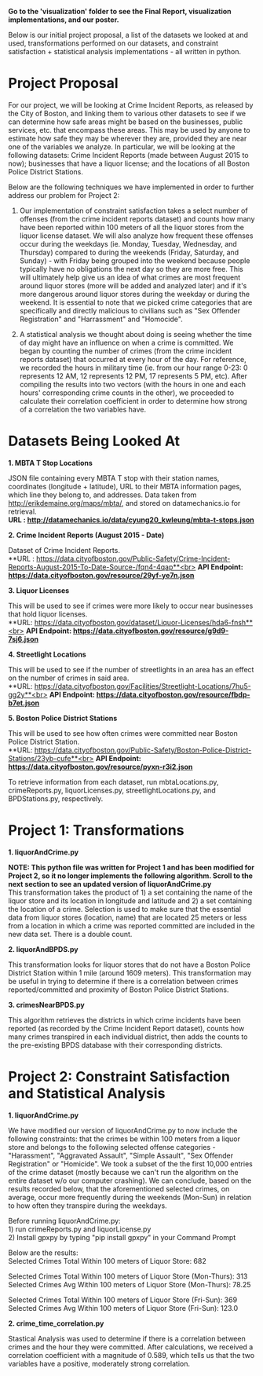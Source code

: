 **Go to the 'visualization' folder to see the Final Report, visualization implementations, and our poster.**

Below is our initial project proposal, a list of the datasets we looked at and used, transformations performed on our datasets, and constraint satisfaction + statistical analysis implementations - all written in python.

# Project Proposal

For our project, we will be looking at Crime Incident Reports, as released by the City of Boston, and linking them to various other datasets to see if we can determine how safe areas might be based on the businesses, public services, etc. that encompass these areas. This may be used by anyone to estimate how safe they may be wherever they are, provided they are near one of the variables we analyze. In particular, we will be looking at the following datasets: Crime Incident Reports (made between August 2015 to now); businesses that have a liquor license; and the locations of all Boston Police District Stations.

Below are the following techniques we have implemented in order to further address our problem for Project 2:

1) Our implementation of constraint satisfaction takes a select number of offenses (from the crime incident reports dataset) and counts how many have been reported within 100 meters of all the liquor stores from the liquor license dataset. We will also analyze how frequent these offenses occur during the weekdays (ie. Monday, Tuesday, Wednesday, and Thursday) compared to during the weekends (Friday, Saturday, and Sunday) - with Friday being grouped into the weekend because people typically have no obligations the next day so they are more free. This will ultimately help give us an idea of what crimes are most frequent around liquor stores (more will be added and analyzed later) and if it's more dangerous around liquor stores during the weekday or during the weekend. It is essential to note that we picked crime categories that are specifically and directly malicious to civilians such as "Sex Offender Registration" and "Harrassment" and "Homocide".

2) A statistical analysis we thought about doing is seeing whether the time of day might have an influence on when a crime is committed. We began by counting the number of crimes (from the crime incident reports dataset) that occurred at every hour of the day. For reference, we recorded the hours in military time (ie. from our hour range 0-23: 0 represents 12 AM, 12 represents 12 PM, 17 represents 5 PM, etc). After compiling the results into two vectors (with the hours in one and each hours' corresponding crime counts in the other), we proceeded to calculate their correlation coefficient in order to determine how strong of a correlation the two variables have.

# Datasets Being Looked At

**1. MBTA T Stop Locations**

JSON file containing every MBTA T stop with their station names, coordinates (longitude + latitude), URL to their MBTA information pages, which line they belong to, and addresses. Data taken from http://erikdemaine.org/maps/mbta/, and stored on datamechanics.io for retrieval.<br>
**URL : http://datamechanics.io/data/cyung20_kwleung/mbta-t-stops.json**

**2. Crime Incident Reports (August 2015 - Date)**

Dataset of Crime Incident Reports.<br>
**URL : https://data.cityofboston.gov/Public-Safety/Crime-Incident-Reports-August-2015-To-Date-Source-/fqn4-4qap**<br>
**API Endpoint: https://data.cityofboston.gov/resource/29yf-ye7n.json**

**3. Liquor Licenses** 

This will be used to see if crimes were more likely to occur near businesses that hold liquor licenses.<br>
**URL: https://data.cityofboston.gov/dataset/Liquor-Licenses/hda6-fnsh**<br>
**API Endpoint: https://data.cityofboston.gov/resource/g9d9-7sj6.json**

**4. Streetlight Locations**

This will be used to see if the number of streetlights in an area has an effect on the number of crimes in said area.<br>
**URL: https://data.cityofboston.gov/Facilities/Streetlight-Locations/7hu5-gg2y**<br>
**API Endpoint: https://data.cityofboston.gov/resource/fbdp-b7et.json**

**5. Boston Police District Stations**

This will be used to see how often crimes were committed near Boston Police District Station.<br>
**URL: https://data.cityofboston.gov/Public-Safety/Boston-Police-District-Stations/23yb-cufe**<br>
**API Endpoint: https://data.cityofboston.gov/resource/pyxn-r3i2.json**

To retrieve information from each dataset, run mbtaLocations.py, crimeReports.py, liquorLicenses.py, streetlightLocations.py, and BPDStations.py, respectively.

# Project 1: Transformations

**1. liquorAndCrime.py**

**NOTE: This python file was written for Project 1 and has been modified for Project 2, so it no longer implements the following algorithm. Scroll to the next section to see an updated version of liquorAndCrime.py**<br>
This transformation takes the product of 1) a set containing the name of the liquor store and its location in longitude and latitude and 2) a set containing the location of a crime. Selection is used to make sure that the essential data from liquor stores (location, name) that are located 25 meters or less from a location in which a crime was reported committed are included in the new data set. There is a double count. 

**2. liquorAndBPDS.py**

This transformation looks for liquor stores that do not have a Boston Police District Station within 1 mile (around 1609 meters). This transformation may be useful in trying to determine if there is a correlation between crimes reported/committed and proximity of Boston Police District Stations.

**3. crimesNearBPDS.py**

This algorithm retrieves the districts in which crime incidents have been reported (as recorded by the Crime Incident Report dataset), counts how many crimes transpired in each individual district, then adds the counts to the pre-existing BPDS database with their corresponding districts.

# Project 2: Constraint Satisfaction and Statistical Analysis

**1. liquorAndCrime.py** 

We have modified our version of liquorAndCrime.py to now include the following constraints: that the crimes be within 100 meters from a liquor store and belongs to the following selected offense categories - "Harassment", "Aggravated Assault", "Simple Assault", "Sex Offender Registration" or "Homicide". We took a subset of the the first 10,000 entries of the crime dataset (mostly because we can't run the algorithm on the entire dataset w/o our computer crashing). We can conclude, based on the results recorded below, that the aforementioned selected crimes, on average, occur more frequently during the weekends (Mon-Sun) in relation to how often they transpire during the weekdays.

Before running liquorAndCrime.py:
<br>1) run crimeReports.py and liquorLicense.py
<br>2) Install gpxpy by typing "pip install gpxpy" in your Command Prompt

Below are the results:<br>
Selected Crimes Total Within 100 meters of Liquor Store: 682

Selected Crimes Total Within 100 meters of Liquor Store (Mon-Thurs): 313<br>
Selected Crimes Avg Within 100 meters of Liquor Store (Mon-Thurs): 78.25

Selected Crimes Total Within 100 meters of Liquor Store (Fri-Sun): 369<br>
Selected Crimes Avg Within 100 meters of Liquor Store (Fri-Sun): 123.0


**2. crime_time_correlation.py**

Stastical Analysis was used to determine if there is a correlation between crimes and the hour they were committed. After calculations, we received a correlation coefficient with a magnitude of 0.589, which tells us that the two variables have a positive, moderately strong correlation.
